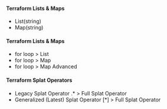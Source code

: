 #### Terraform Lists & Maps
- List(string)
- Map(string)

#### Terraform Lists & Maps
- for loop > List
- for loop > Map
- for loop > Map Advanced

#### Terraform Splat Operators
- Legacy Splat Operator .* > Full Splat Operator
- Generalized (Latest) Splat Operator [*] > Full Splat Operator